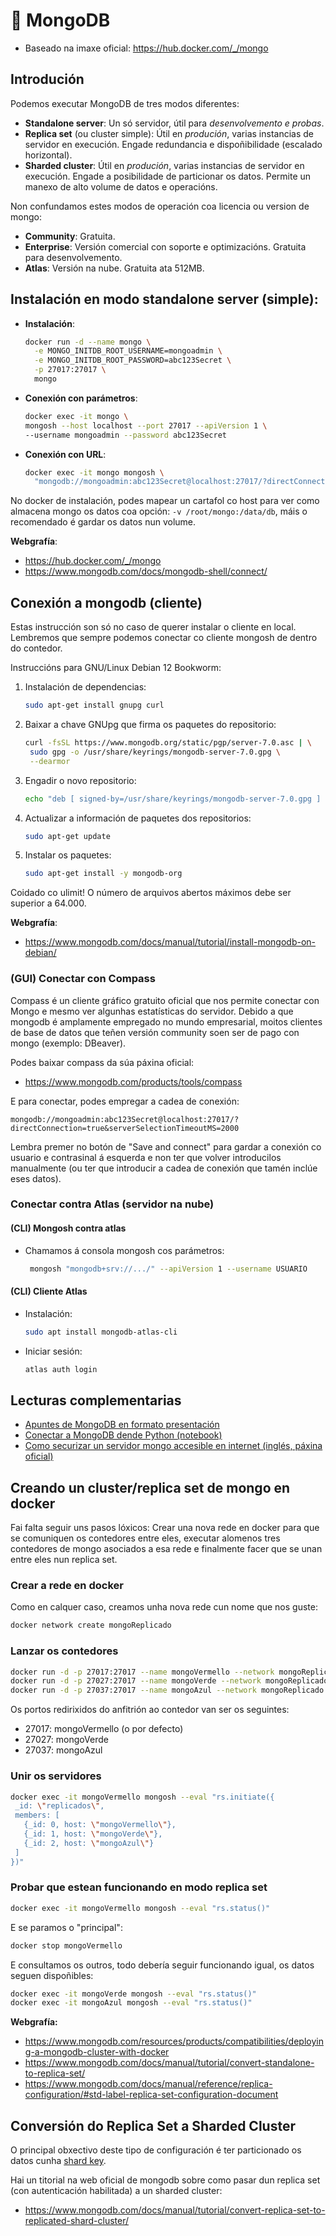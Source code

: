 # 🧾 MongoDB

 - Baseado na imaxe oficial: <https://hub.docker.com/_/mongo>

## Introdución

Podemos executar MongoDB de tres modos diferentes:

- **Standalone server**: Un só servidor, útil para *desenvolvemento e probas*.
- **Replica set** (ou cluster simple): Útil en *produción*, varias instancias de servidor en execución. Engade redundancia e dispoñibilidade (escalado horizontal).
- **Sharded cluster**: Útil en *produción*, varias instancias de servidor en execución. Engade a posibilidade de particionar os datos. Permite un manexo de alto volume de datos e operacións.

Non confundamos estes modos de operación coa licencia ou version de mongo:

- **Community**: Gratuita.
- **Enterprise**: Versión comercial con soporte e optimizacións. Gratuita para desenvolvemento.
- **Atlas**: Versión na nube. Gratuita ata 512MB.

## Instalación en modo standalone server (simple):

- **Instalación**:

    ``` bash
    docker run -d --name mongo \
      -e MONGO_INITDB_ROOT_USERNAME=mongoadmin \
      -e MONGO_INITDB_ROOT_PASSWORD=abc123Secret \
      -p 27017:27017 \
      mongo
    ```

- **Conexión con parámetros**:

    ``` bash
    docker exec -it mongo \
    mongosh --host localhost --port 27017 --apiVersion 1 \
    --username mongoadmin --password abc123Secret
    ```

- **Conexión con URL**:

    ``` bash
    docker exec -it mongo mongosh \
      "mongodb://mongoadmin:abc123Secret@localhost:27017/?directConnection=true&serverSelectionTimeoutMS=2000"
    ```

No docker de instalación, podes mapear un cartafol co host para ver como almacena mongo os datos coa opción: `-v /root/mongo:/data/db`, máis o recomendado é gardar os datos nun volume.

**Webgrafía**:

- <https://hub.docker.com/_/mongo>
- <https://www.mongodb.com/docs/mongodb-shell/connect/>


## Conexión a mongodb (cliente)

Estas instrucción son só no caso de querer instalar o cliente en local. Lembremos que sempre podemos conectar co cliente mongosh de dentro do contedor.

Instruccións para GNU/Linux Debian 12 Bookworm:

1. Instalación de dependencias:
    ``` bash
    sudo apt-get install gnupg curl
    ```

2. Baixar a chave GNUpg que firma os paquetes do repositorio:

    ``` bash
    curl -fsSL https://www.mongodb.org/static/pgp/server-7.0.asc | \
     sudo gpg -o /usr/share/keyrings/mongodb-server-7.0.gpg \
     --dearmor
    ```

3. Engadir o novo repositorio:

    ``` bash
    echo "deb [ signed-by=/usr/share/keyrings/mongodb-server-7.0.gpg ] http://repo.mongodb.org/apt/debian bookworm/mongodb-org/7.0 main" | sudo tee /etc/apt/sources.list.d/mongodb-org-7.0.list
    ```

4. Actualizar a información de paquetes dos repositorios:

    ``` bash
    sudo apt-get update
    ```

5. Instalar os paquetes:

    ``` bash
    sudo apt-get install -y mongodb-org
    ```

Coidado co ulimit! O número de arquivos abertos máximos debe ser superior a 64.000.

**Webgrafía**:
- <https://www.mongodb.com/docs/manual/tutorial/install-mongodb-on-debian/>

### (GUI) Conectar con Compass

Compass é un cliente gráfico gratuito oficial que nos permite conectar con Mongo e mesmo ver algunhas estatísticas do servidor. Debido a que mongodb é amplamente empregado no mundo empresarial, moitos clientes de base de datos que teñen versión community soen ser de pago con mongo (exemplo: DBeaver).

Podes baixar compass da súa páxina oficial:
- <https://www.mongodb.com/products/tools/compass>

E para conectar, podes empregar a cadea de conexión:

`mongodb://mongoadmin:abc123Secret@localhost:27017/?directConnection=true&serverSelectionTimeoutMS=2000`

Lembra premer no botón de "Save and connect" para gardar a conexión co usuario e contrasinal á esquerda e non ter que volver introducilos manualmente (ou ter que introducir a cadea de conexión que tamén inclúe eses datos).

### Conectar contra Atlas (servidor na nube)

#### (CLI) Mongosh contra atlas

- Chamamos á consola mongosh cos parámetros:

    ``` bash
     mongosh "mongodb+srv://.../" --apiVersion 1 --username USUARIO
    ```

#### (CLI) Cliente Atlas

- Instalación:

    ``` bash
    sudo apt install mongodb-atlas-cli
    ```

- Iniciar sesión:

    ``` bash
    atlas auth login
    ```

## Lecturas complementarias

- [Apuntes de MongoDB en formato presentación](https://jfsanchez.es/docencia/mongodb/)
- [Conectar a MongoDB dende Python (notebook)](https://github.com/jfsanchez/SBD/blob/main/notebooks/bbdd/mongodb.ipynb)
- [Como securizar un servidor mongo accesible en internet (inglés, páxina oficial)](https://www.mongodb.com/docs/manual/administration/security-checklist/#std-label-security-checklist)

## Creando un cluster/replica set de mongo en docker

Fai falta seguir uns pasos lóxicos: Crear una nova rede en docker para que se comuniquen os contedores entre eles, executar alomenos tres contedores de mongo asociados a esa rede e finalmente facer que se unan entre eles nun replica set.

### Crear a rede en docker

Como en calquer caso, creamos unha nova rede cun nome que nos guste:

``` bash
docker network create mongoReplicado
```

### Lanzar os contedores

``` bash
docker run -d -p 27017:27017 --name mongoVermello --network mongoReplicado mongo mongod --replSet replicados --bind_ip localhost,mongoVermello
docker run -d -p 27027:27017 --name mongoVerde --network mongoReplicado mongo mongod --replSet replicados --bind_ip localhost,mongoVerde
docker run -d -p 27037:27017 --name mongoAzul --network mongoReplicado mongo mongod --replSet replicados --bind_ip localhost,mongoAzul
```

Os portos redirixidos do anfitrión ao contedor van ser os seguintes:

- 27017: mongoVermello (o por defecto)
- 27027: mongoVerde
- 27037: mongoAzul

### Unir os servidores

``` bash
docker exec -it mongoVermello mongosh --eval "rs.initiate({
 _id: \"replicados\",
 members: [
   {_id: 0, host: \"mongoVermello\"},
   {_id: 1, host: \"mongoVerde\"},
   {_id: 2, host: \"mongoAzul\"}
 ]
})"
```

### Probar que estean funcionando en modo replica set

``` bash
docker exec -it mongoVermello mongosh --eval "rs.status()"
```

E se paramos o "principal":

``` bash
docker stop mongoVermello
``` 

E consultamos os outros, todo debería seguir funcionando igual, os datos seguen dispoñibles:

``` bash
docker exec -it mongoVerde mongosh --eval "rs.status()"
docker exec -it mongoAzul mongosh --eval "rs.status()"
```


**Webgrafía:**

- <https://www.mongodb.com/resources/products/compatibilities/deploying-a-mongodb-cluster-with-docker>
- <https://www.mongodb.com/docs/manual/tutorial/convert-standalone-to-replica-set/>
- <https://www.mongodb.com/docs/manual/reference/replica-configuration/#std-label-replica-set-configuration-document>

## Conversión do Replica Set a Sharded Cluster

O principal obxectivo deste tipo de configuración é ter particionado os datos cunha [shard key](https://www.mongodb.com/docs/manual/core/sharding-choose-a-shard-key/#std-label-sharding-shard-key-selection).

Hai un titorial na web oficial de mongodb sobre como pasar dun replica set (con autenticación habilitada) a un sharded cluster:

- <https://www.mongodb.com/docs/manual/tutorial/convert-replica-set-to-replicated-shard-cluster/>



